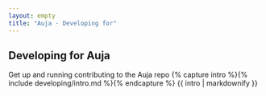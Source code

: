 ```yaml
---
layout: empty
title: "Auja - Developing for"
---
```


<div class="blog-item bg-white">
	<div class="avatar intro"></div>
	<div class="timeline"></div>
	<h2 class="text-blue uppercase">Developing for Auja</h2>
	<span class="categories">Get up and running contributing to the Auja repo</span>
	{% capture intro %}{% include developing/intro.md %}{% endcapture %}
	{{ intro | markdownify }}
	<div class="devider-line"></div>
</div>